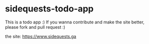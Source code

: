 # sidequests-todo-app
This is a todo app :) If you wanna contribute and make the site better,
please fork and pull request :)

the site: https://www.sidequests.ga
